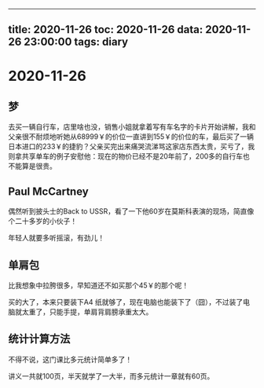 
---
title: 2020-11-26
toc: 2020-11-26
data: 2020-11-26 23:00:00
tags: diary
---


# 2020-11-26

## 梦

去买一辆自行车，店里啥也没，销售小姐就拿着写有车名字的卡片开始讲解，我和父亲很不耐烦地听她从68999￥的价位一直讲到155￥的价位的车，最后买了一辆日本进口的233￥的捷豹？父亲买完出来痛哭流涕骂这家店东西太贵，买亏了，我则拿共享单车的例子安慰他：现在的物价已经不是20年前了，200多的自行车也不能算是很贵。

## Paul McCartney

偶然听到披头士的Back to USSR，看了一下他60岁在莫斯科表演的现场，简直像个二十多岁的小伙子！

年轻人就要多听摇滚，有劲儿！

## 单肩包

比我想象中拉胯很多，早知道还不如买那个45￥的那个呢！

买的大了，本来只要装下A4 纸就够了，现在电脑也能装下了（囧），不过装了电脑就太重了，只能手提，单肩背肩膀承重太大。

## 统计计算方法

不得不说，这门课比多元统计简单多了！

讲义一共就100页，半天就学了一大半，而多元统计一章就有60页。


